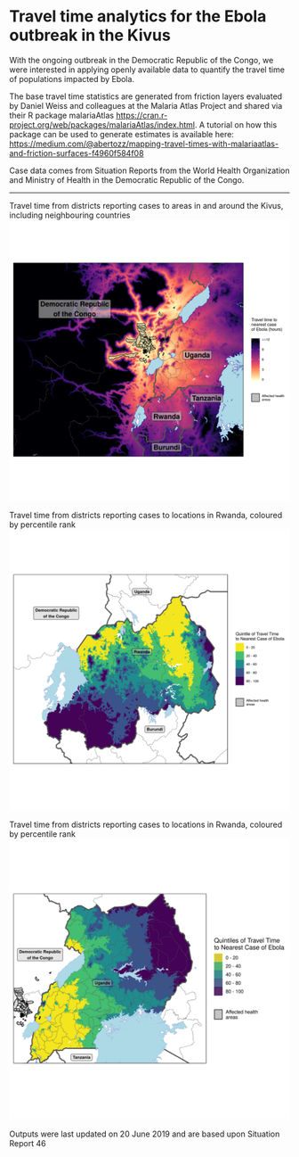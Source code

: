 # Travel time analytics for the Ebola outbreak in the Kivus

With the ongoing outbreak in the Democratic Republic of the Congo, we were interested in applying openly available data to quantify the
travel time of populations impacted by Ebola.

The base travel time statistics are generated from friction layers evaluated by Daniel Weiss and colleagues at the Malaria Atlas Project
and shared via their R package malariaAtlas https://cran.r-project.org/web/packages/malariaAtlas/index.html. 
A tutorial on how this package can be used to generate estimates is available here: 
https://medium.com/@abertozz/mapping-travel-times-with-malariaatlas-and-friction-surfaces-f4960f584f08

Case data comes from Situation Reports from the World Health Organization and Ministry of Health in the Democratic Republic of the Congo.

_________________________________________________________________________________________________________________________________________

Travel time from districts reporting cases to areas in and around the Kivus, including neighbouring countries
![alt text](Outputs/Travel_Time_map.png)

Travel time from districts reporting cases to locations in Rwanda, coloured by percentile rank
![alt text](Outputs/Rwanda_map.png)

Travel time from districts reporting cases to locations in Rwanda, coloured by percentile rank
![alt text](Outputs/Uganda_map.png)

Outputs were last updated on 20 June 2019 and are based upon Situation Report 46
